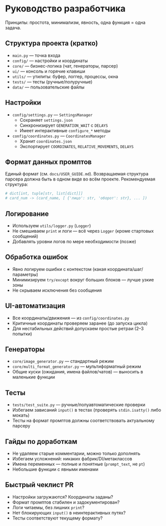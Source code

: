 # Руководство разработчика

Принципы: простота, минимализм, явность, одна функция = одна задача.

## Структура проекта (кратко)

- `main.py` — точка входа
- `config/` — настройки и координаты
- `core/` — бизнес-логика (чат, генераторы, парсер)
- `ui/` — консоль и горячие клавиши
- `utils/` — утилиты: буфер, логгер, процессы, окна
- `tests/` — тесты (ручные/полуручные)
- `data/` — пользовательские файлы

## Настройки

- `config/settings.py` — `SettingsManager`
  - Сохраняет `settings.json`
  - Синхронизирует `GENERATION_WAIT` с `DELAYS`
  - Имеет интерактивные `configure_*` методы
- `config/coordinates.py` — `CoordinatesManager`
  - Хранит `coordinates.json`
  - Экспортирует `COORDINATES`, `RELATIVE_MOVEMENTS`, `DELAYS`

## Формат данных промптов

Единый формат (см. `docs/USER_GUIDE.md`). Возвращаемая структура парсера должна быть в одном виде во всём проекте.
Рекомендуемая структура:

```python
# dict[int, tuple[str, list[dict]]]
# card_num -> (card_name, [ {'лицо': str, 'оборот': str}, ... ])
```

## Логирование

- Используем `utils/logger.py` (`Logger`)
- Не смешиваем `print` и логи — всё через `Logger` (кроме стартовых сообщений)
- Добавлять уровни логов по мере необходимости (позже)

## Обработка ошибок

- Явно логируем ошибки с контекстом (какая координата/шаг/параметры)
- Минимизируем `try/except` вокруг больших блоков — лучше узкие зоны
- Не скрываем исключения без сообщения

## UI-автоматизация

- Все координаты/движения — из `config/coordinates.py`
- Критичные координаты проверяем заранее (до запуска цикла)
- Для нестабильных действий допускаем простые ретраи (2–3 попытки)

## Генераторы

- `core/image_generator.py` — стандартный режим
- `core/multi_format_generator.py` — мультиформатный режим
- Общие куски (ожидания, имена файлов/чатов) — выносить в маленькие функции

## Тесты

- `tests/test_suite.py` — ручные/полуавтоматические проверки
- Избегаем зависаний `input()` в тестах (проверять `stdin.isatty()` либо мокать)
- Тесты на формат промптов должны соответствовать актуальному парсеру

## Гайды по доработкам

- Не удаляем старые комментарии, можно только дополнять
- Избегаем усложнений: никаких фабрик/DI/метаклассов
- Имена переменных — полные и понятные (`prompt_text`, не `pt`)
- Небольшие функции с явными именами

## Быстрый чеклист PR

- Настройки загружаются? Координаты заданы?
- Формат промптов стабилен и задокументирован?
- Логи читаемы, без лишних `print`?
- Нет блокирующих `input()` в неинтерактивных путях?
- Тесты соответствуют текущему формату?

